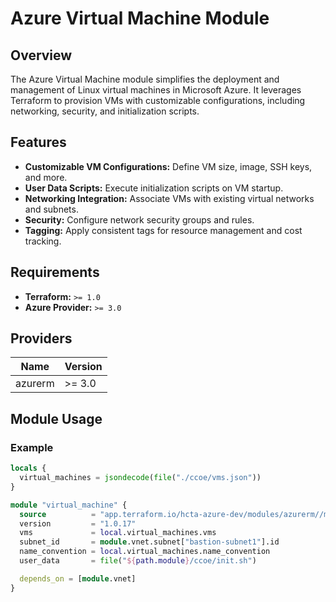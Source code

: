 # Azure Virtual Machine Module

## Overview

The Azure Virtual Machine module simplifies the deployment and management of Linux virtual machines in Microsoft Azure. It leverages Terraform to provision VMs with customizable configurations, including networking, security, and initialization scripts.

## Features

- **Customizable VM Configurations:** Define VM size, image, SSH keys, and more.
- **User Data Scripts:** Execute initialization scripts on VM startup.
- **Networking Integration:** Associate VMs with existing virtual networks and subnets.
- **Security:** Configure network security groups and rules.
- **Tagging:** Apply consistent tags for resource management and cost tracking.

## Requirements

- **Terraform:** `>= 1.0`
- **Azure Provider:** `>= 3.0`

## Providers

| Name    | Version |
|---------|---------|
| azurerm | >= 3.0  |

## Module Usage

### Example

```terraform
locals {
  virtual_machines = jsondecode(file("./ccoe/vms.json"))
}

module "virtual_machine" {
  source          = "app.terraform.io/hcta-azure-dev/modules/azurerm//modules/virtual-machine"
  version         = "1.0.17"
  vms             = local.virtual_machines.vms
  subnet_id       = module.vnet.subnet["bastion-subnet1"].id
  name_convention = local.virtual_machines.name_convention
  user_data       = file("${path.module}/ccoe/init.sh")

  depends_on = [module.vnet]
}
```